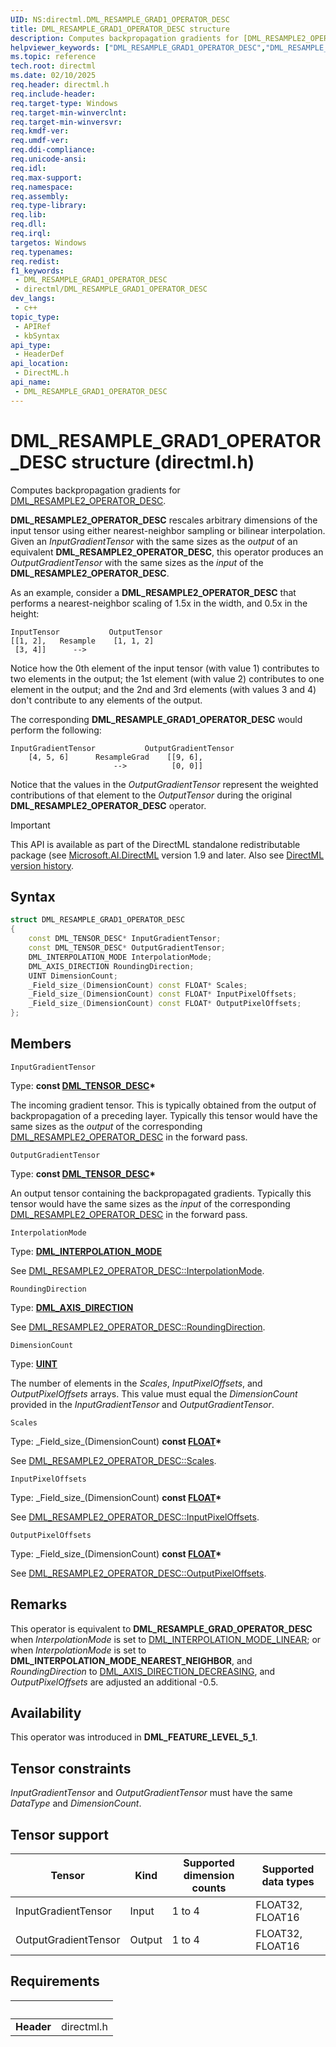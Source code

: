 ```yaml
---
UID: NS:directml.DML_RESAMPLE_GRAD1_OPERATOR_DESC
title: DML_RESAMPLE_GRAD1_OPERATOR_DESC structure
description: Computes backpropagation gradients for [DML_RESAMPLE2_OPERATOR_DESC](/windows/ai/directml/api/ns-directml-dml_resample2_operator_desc).
helpviewer_keywords: ["DML_RESAMPLE_GRAD1_OPERATOR_DESC","DML_RESAMPLE_GRAD1_OPERATOR_DESC structure","direct3d12.dml_resample_grad1_operator_desc","directml/DML_RESAMPLE_GRAD1_OPERATOR_DESC"]
ms.topic: reference
tech.root: directml
ms.date: 02/10/2025
req.header: directml.h
req.include-header: 
req.target-type: Windows
req.target-min-winverclnt: 
req.target-min-winversvr: 
req.kmdf-ver: 
req.umdf-ver: 
req.ddi-compliance: 
req.unicode-ansi: 
req.idl: 
req.max-support: 
req.namespace: 
req.assembly: 
req.type-library: 
req.lib: 
req.dll: 
req.irql: 
targetos: Windows
req.typenames: 
req.redist: 
f1_keywords:
 - DML_RESAMPLE_GRAD1_OPERATOR_DESC
 - directml/DML_RESAMPLE_GRAD1_OPERATOR_DESC
dev_langs:
 - c++
topic_type:
 - APIRef
 - kbSyntax
api_type:
 - HeaderDef
api_location:
 - DirectML.h
api_name:
 - DML_RESAMPLE_GRAD1_OPERATOR_DESC
---
```


# DML_RESAMPLE_GRAD1_OPERATOR_DESC structure (directml.h)

Computes backpropagation gradients for [DML_RESAMPLE2_OPERATOR_DESC](/windows/ai/directml/api/ns-directml-dml_resample2_operator_desc).

**DML_RESAMPLE2_OPERATOR_DESC** rescales arbitrary dimensions of the input tensor using either nearest-neighbor sampling or bilinear interpolation. Given an *InputGradientTensor* with the same sizes as the *output* of an equivalent **DML_RESAMPLE2_OPERATOR_DESC**, this operator produces an *OutputGradientTensor* with the same sizes as the *input* of the **DML_RESAMPLE2_OPERATOR_DESC**.

As an example, consider a **DML_RESAMPLE2_OPERATOR_DESC** that performs a nearest-neighbor scaling of 1.5x in the width, and 0.5x in the height:

```
InputTensor           OutputTensor
[[1, 2],   Resample    [1, 1, 2]
 [3, 4]]      -->      
```

Notice how the 0th element of the input tensor (with value 1) contributes to two elements in the output; the 1st element (with value 2) contributes to one element in the output; and the 2nd and 3rd elements (with values 3 and 4) don't contribute to any elements of the output.

The corresponding **DML_RESAMPLE_GRAD1_OPERATOR_DESC** would perform the following:

```
InputGradientTensor           OutputGradientTensor
    [4, 5, 6]      ResampleGrad    [[9, 6],
                       -->          [0, 0]]
```

Notice that the values in the *OutputGradientTensor* represent the weighted contributions of that element to the *OutputTensor* during the original **DML_RESAMPLE2_OPERATOR_DESC** operator.

> [!IMPORTANT]
> This API is available as part of the DirectML standalone redistributable package (see [Microsoft.AI.DirectML](https://www.nuget.org/packages/Microsoft.AI.DirectML/) version 1.9 and later. Also see [DirectML version history](../dml-version-history.md).

## Syntax

```cpp
struct DML_RESAMPLE_GRAD1_OPERATOR_DESC
{
    const DML_TENSOR_DESC* InputGradientTensor;
    const DML_TENSOR_DESC* OutputGradientTensor;
    DML_INTERPOLATION_MODE InterpolationMode;
    DML_AXIS_DIRECTION RoundingDirection;
    UINT DimensionCount;
    _Field_size_(DimensionCount) const FLOAT* Scales;
    _Field_size_(DimensionCount) const FLOAT* InputPixelOffsets;
    _Field_size_(DimensionCount) const FLOAT* OutputPixelOffsets;
};
```

## Members

`InputGradientTensor`

Type: **const [DML_TENSOR_DESC](/windows/win32/api/directml/ns-directml-dml_tensor_desc)\***

The incoming gradient tensor. This is typically obtained from the output of backpropagation of a preceding layer. Typically this tensor would have the same sizes as the *output* of the corresponding [DML_RESAMPLE2_OPERATOR_DESC](/windows/ai/directml/api/ns-directml-dml_resample2_operator_desc) in the forward pass.

`OutputGradientTensor`

Type: **const [DML_TENSOR_DESC](/windows/win32/api/directml/ns-directml-dml_tensor_desc)\***

An output tensor containing the backpropagated gradients. Typically this tensor would have the same sizes as the *input* of the corresponding [DML_RESAMPLE2_OPERATOR_DESC](/windows/ai/directml/api/ns-directml-dml_resample2_operator_desc) in the forward pass.

`InterpolationMode`

Type: [**DML_INTERPOLATION_MODE**](/windows/win32/api/directml/ne-directml-dml_interpolation_mode)

See [DML_RESAMPLE2_OPERATOR_DESC::InterpolationMode](/windows/ai/directml/api/ns-directml-dml_resample2_operator_desc).

`RoundingDirection`

Type: [**DML_AXIS_DIRECTION**](/windows/win32/api/directml/ne-directml-dml_axis_direction)

See [DML_RESAMPLE2_OPERATOR_DESC::RoundingDirection](/windows/ai/directml/api/ns-directml-dml_resample2_operator_desc).

`DimensionCount`

Type: [**UINT**](/windows/win32/winprog/windows-data-types)

The number of elements in the *Scales*, *InputPixelOffsets*, and *OutputPixelOffsets* arrays. This value must equal the *DimensionCount* provided in the *InputGradientTensor* and *OutputGradientTensor*.

`Scales`

Type: \_Field\_size\_\(DimensionCount\) **const [FLOAT](/windows/win32/winprog/windows-data-types)\***

See [DML_RESAMPLE2_OPERATOR_DESC::Scales](/windows/ai/directml/api/ns-directml-dml_resample2_operator_desc).

`InputPixelOffsets`

Type: \_Field\_size\_\(DimensionCount\) **const [FLOAT](/windows/win32/winprog/windows-data-types)\***

See [DML_RESAMPLE2_OPERATOR_DESC::InputPixelOffsets](/windows/ai/directml/api/ns-directml-dml_resample2_operator_desc).

`OutputPixelOffsets`

Type: \_Field\_size\_\(DimensionCount\) **const [FLOAT](/windows/win32/winprog/windows-data-types)\***

See [DML_RESAMPLE2_OPERATOR_DESC::OutputPixelOffsets](/windows/ai/directml/api/ns-directml-dml_resample2_operator_desc).

## Remarks

This operator is equivalent to **DML_RESAMPLE_GRAD_OPERATOR_DESC** when *InterpolationMode* is set to [DML_INTERPOLATION_MODE_LINEAR](/windows/win32/api/directml/ne-directml-dml_interpolation_mode); or when *InterpolationMode* is set to **DML_INTERPOLATION_MODE_NEAREST_NEIGHBOR**, and *RoundingDirection* to [DML_AXIS_DIRECTION_DECREASING](/windows/win32/api/directml/ne-directml-dml_axis_direction), and *OutputPixelOffsets* are adjusted an additional -0.5.

## Availability
This operator was introduced in **DML_FEATURE_LEVEL_5_1**.

## Tensor constraints
*InputGradientTensor* and *OutputGradientTensor* must have the same *DataType* and *DimensionCount*.

## Tensor support
| Tensor | Kind | Supported dimension counts | Supported data types |
| ------ | ---- | -------------------------- | -------------------- |
| InputGradientTensor | Input | 1 to 4 | FLOAT32, FLOAT16 |
| OutputGradientTensor | Output | 1 to 4 | FLOAT32, FLOAT16 |

## Requirements
| &nbsp; | &nbsp; |
| ---- |:---- |
| **Header** | directml.h |
